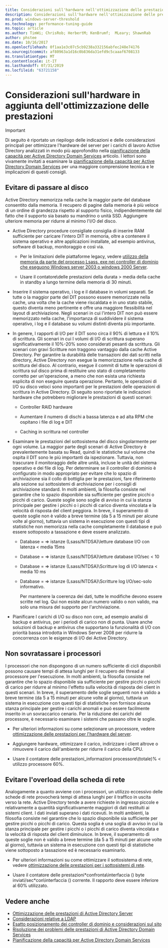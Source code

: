 ```yaml
---
title: Considerazioni sull'hardware nell'ottimizzazione delle prestazioni di Active Directory
description: Considerazioni sull'hardware nell'ottimizzazione delle prestazioni di Active Directory
ms.prod: windows-server-threshold
ms.technology: performance-tuning-guide
ms.topic: article
ms.author: TimWi; ChrisRob; HerbertM; KenBrumf;  MLeary; ShawnRab
author: phstee
ms.date: 10/16/2017
ms.openlocfilehash: 0f1aa1e3c07c5cb9238a332156abfec248e74176
ms.sourcegitcommit: af80963a1d16c0b836da31efd9c5caaaf6708133
ms.translationtype: MT
ms.contentlocale: it-IT
ms.lasthandoff: 07/31/2019
ms.locfileid: "63721158"
---
```

# <a name="hardware-considerations-in-adds-performance-tuning"></a>Considerazioni sull'hardware in aggiunta dell'ottimizzazione delle prestazioni 

>[!Important]
> Di seguito è riportato un riepilogo delle indicazioni e delle considerazioni principali per ottimizzare l'hardware del server per i carichi di lavoro Active Directory analizzati in modo più approfondito nella [pianificazione della capacità per Active Directory Domain Services](https://go.microsoft.com/fwlink/?LinkId=324566) articolo. I lettori sono vivamente invitati a esaminare la [pianificazione della capacità per Active Directory Domain Services](https://go.microsoft.com/fwlink/?LinkId=324566) per una maggiore comprensione tecnica e le implicazioni di questi consigli.

## <a name="avoid-going-to-disk"></a>Evitare di passare al disco

Active Directory memorizza nella cache la maggior parte del database consentito dalla memoria. Il recupero di pagine dalla memoria è più veloce di un ordine di grandezza rispetto al supporto fisico, indipendentemente dal fatto che il supporto sia basato su mandrino o unità SSD. Aggiungere ulteriore memoria per ridurre al minimo l'I/O del disco.

-   Active Directory procedure consigliate consiglia di inserire RAM sufficiente per caricare l'intero DIT in memoria, oltre a contenere il sistema operativo e altre applicazioni installate, ad esempio antivirus, software di backup, monitoraggio e così via.

    -   Per le limitazioni delle piattaforme legacy, vedere [utilizzo della memoria da parte del processo Lsass. exe nei controller di dominio che eseguono Windows server 2003 o windows 2000 Server](https://support.microsoft.com/kb/308356).

    -   Usare il contatore\\delle prestazioni della durata &gt; media della cache in standby a lungo termine della memoria di 30 minuti.

-   Inserire il sistema operativo, i log e il database in volumi separati. Se tutte o la maggior parte del DIT possono essere memorizzate nella cache, una volta che la cache viene riscaldata e in uno stato stabile, questo diventa meno pertinente e offre una maggiore flessibilità nel layout di archiviazione. Negli scenari in cui l'intero DIT non può essere memorizzato nella cache, l'importanza di suddividere il sistema operativo, i log e il database su volumi distinti diventa più importante.

-   In genere, I rapporti di I/O per il DIT sono circa il 90% di lettura e il 10% di scrittura. Gli scenari in cui I volumi di I/O di scrittura superano significativamente il 10%-20% sono considerati pesanti da scrittura. Gli scenari con gravi Scritture non traggono vantaggio dalla cache Active Directory. Per garantire la durabilità delle transazioni dei dati scritti nella directory, Active Directory non esegue la memorizzazione nella cache di scrittura del disco. Al contrario, esegue il commit di tutte le operazioni di scrittura sul disco prima di restituire uno stato di completamento corretto per un'operazione, a meno che non esista una richiesta esplicita di non eseguire questa operazione. Pertanto, le operazioni di I/O su disco veloci sono importanti per le prestazioni delle operazioni di scrittura in Active Directory. Di seguito sono riportate le indicazioni hardware che potrebbero migliorare le prestazioni di questi scenari:

    -   Controller RAID hardware

    -   Aumentare il numero di dischi a bassa latenza e ad alta RPM che ospitano i file di log e DIT

    -   Caching in scrittura nel controller

-   Esaminare le prestazioni del sottosistema del disco singolarmente per ogni volume. La maggior parte degli scenari di Active Directory è prevalentemente basata su Read, quindi le statistiche sul volume che ospita il DIT sono le più importanti da ispezionare. Tuttavia, non trascurare il monitoraggio delle altre unità, incluse le unità del sistema operativo e dei file di log. Per determinare se il controller di dominio è configurato in modo appropriato per evitare che lo spazio di archiviazione sia il collo di bottiglia per le prestazioni, fare riferimento alla sezione sui sottosistemi di archiviazione per i consigli di archiviazione standard. In molti ambienti, la filosofia consiste nel garantire che lo spazio disponibile sia sufficiente per gestire picchi o picchi di carico. Queste soglie sono soglie di avviso in cui la stanza principale per gestire i picchi o i picchi di carico diventa vincolata e la velocità di risposta del client peggiora. In breve, il superamento di queste soglie non è valido a breve termine (da 5 a 15 minuti per alcune volte al giorno), tuttavia un sistema in esecuzione con questi tipi di statistiche non memorizza nella cache completamente il database e può essere sottoposto a tassazione e deve essere analizzato.

    -   Database = =&gt; istanze (Lsass/NTDSA)\\letture database I/O con latenza &lt; media 15ms

    -   Database = =&gt; istanze (Lsass/NTDSA)\\letture database I/O/sec &lt; 10

    -   Database = =&gt; istanze (Lsass/NTDSA)\\Scritture log di I/O latenza &lt; media 10 ms

    -   Database = =&gt; istanze (Lsass/NTDSA)\\Scritture log I/O/sec-solo informativo.

        Per mantenere la coerenza dei dati, tutte le modifiche devono essere scritte nel log. Qui non esiste alcun numero valido o non valido, ma solo una misura del supporto per l'archiviazione.

-   Pianificare I carichi di I/O su disco non core, ad esempio analisi di backup e antivirus, per i periodi di carico non di punta. Usare anche soluzioni di backup e antivirus che supportano la funzionalità di I/O con priorità bassa introdotta in Windows Server 2008 per ridurre la concorrenza con le esigenze di I/O dei Active Directory.

## <a name="dont-over-tax-the-processors"></a>Non sovratassare i processori

I processori che non dispongono di un numero sufficiente di cicli disponibili possono causare tempi di attesa lunghi per il recupero dei thread al processore per l'esecuzione. In molti ambienti, la filosofia consiste nel garantire che lo spazio disponibile sia sufficiente per gestire picchi o picchi di carico per ridurre al minimo l'effetto sulla velocità di risposta dei client in questi scenari. In breve, il superamento delle soglie seguenti non è valido a breve termine (da 5 a 15 minuti per alcune volte al giorno), tuttavia un sistema in esecuzione con questi tipi di statistiche non fornisce alcuna stanza principale per gestire i carichi anomali e può essere facilmente inserito in un sovraccarico cenario. Per la riduzione dei carichi del processore, è necessario esaminare i sistemi che passano oltre le soglie.

-   Per ulteriori informazioni su come selezionare un processore, vedere [ottimizzazione delle prestazioni per l'hardware del server](../../hardware/index.md).

-   Aggiungere hardware, ottimizzare il carico, indirizzare i client altrove o rimuovere il carico dall'ambiente per ridurre il carico della CPU.

-   Usare il contatore delle prestazioni\_informazioni processore\\(totale)% &lt; utilizzo processore 60%.

## <a name="avoid-overloading-the-network-adapter"></a>Evitare l'overload della scheda di rete

Analogamente a quanto avviene con i processori, un utilizzo eccessivo delle schede di rete provocherà tempi di attesa lunghi per il traffico in uscita verso la rete. Active Directory tende a avere richieste in ingresso piccole e relativamente a quantità significativamente maggiori di dati restituiti ai sistemi client. I dati inviati superano i dati ricevuti. In molti ambienti, la filosofia consiste nel garantire che lo spazio disponibile sia sufficiente per gestire picchi o picchi di carico. Questa soglia è una soglia di avviso in cui la stanza principale per gestire i picchi o i picchi di carico diventa vincolata e la velocità di risposta del client diminuisce. In breve, il superamento di queste soglie non è valido a breve termine (da 5 a 15 minuti per alcune volte al giorno), tuttavia un sistema in esecuzione con questi tipi di statistiche viene sottoposto a tassazione ed è necessario esaminarlo.

-   Per ulteriori informazioni su come ottimizzare il sottosistema di rete, vedere [ottimizzazione delle prestazioni per i sottosistemi di rete](../../../../networking/technologies/network-subsystem/net-sub-performance-top.md).

-   Usare il contatore delle prestazioni\*confronta\\interfaccia () byte inviati/sec\*con\\interfaccia () corrente. Il rapporto deve essere inferiore al 60% utilizzato.

## <a name="see-also"></a>Vedere anche
- [Ottimizzazione delle prestazioni di Active Directory Server](index.md)
- [Considerazioni relative a LDAP](ldap-considerations.md)
- [Esatto posizionamento dei controller di dominio e considerazioni sul sito](site-definition-considerations.md)
- [Risoluzione dei problemi delle prestazioni di Active Directory Domain Services](troubleshoot.md) 
- [Pianificazione della capacità per Active Directory Domain Services](https://go.microsoft.com/fwlink/?LinkId=324566)